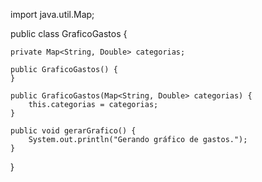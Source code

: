 import java.util.Map;

public class GraficoGastos {

    private Map<String, Double> categorias;

    public GraficoGastos() {
    }

    public GraficoGastos(Map<String, Double> categorias) {
        this.categorias = categorias;
    }

    public void gerarGrafico() {
        System.out.println("Gerando gráfico de gastos.");
    }
}
